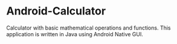 # Android-Calculator
Calculator with basic mathematical operations and functions. This application is written in Java using Android Native GUI.
